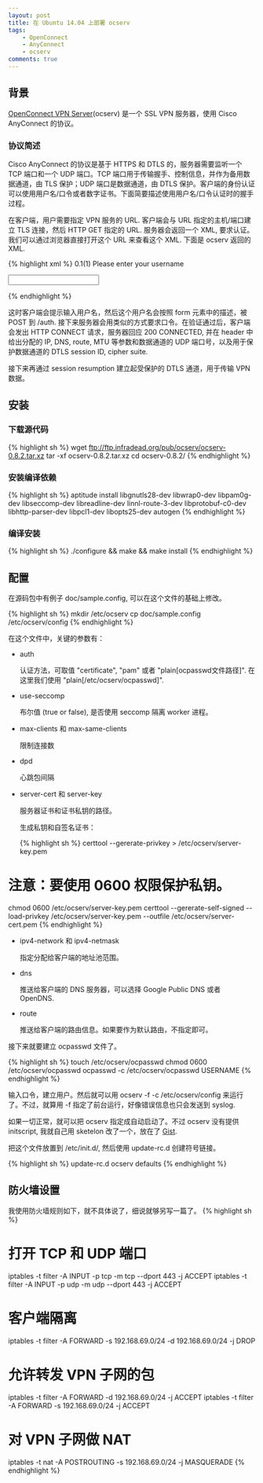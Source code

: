 ```yaml
---
layout: post
title: 在 Ubuntu 14.04 上部署 ocserv
tags:
    - OpenConnect
    - AnyConnect
    - ocserv
comments: true
---
```


## 背景

[OpenConnect VPN Server](http://www.infradead.org/ocserv/)(ocserv) 是一个 SSL VPN 服务器，使用 Cisco AnyConnect 的协议。

### 协议简述

Cisco AnyConnect 的协议是基于 HTTPS 和 DTLS 的，服务器需要监听一个 TCP 端口和一个 UDP 端口。TCP 端口用于传输握手、控制信息，并作为备用数据通道，由 TLS 保护；UDP 端口是数据通道，由 DTLS 保护。客户端的身份认证可以使用用户名/口令或者数字证书。下面简要描述使用用户名/口令认证时的握手过程。

在客户端，用户需要指定 VPN 服务的 URL. 客户端会与 URL 指定的主机/端口建立 TLS 连接，然后 HTTP GET 指定的 URL. 服务器会返回一个 XML, 要求认证。我们可以通过浏览器直接打开这个 URL 来查看这个 XML. 下面是 ocserv 返回的 XML.

{% highlight xml %}
<config-auth client="vpn" type="auth-request">
    <version who="sg">0.1(1)</version>
    <auth id="main"><message>Please enter your username</message>
        <form method="post" action="/auth">
            <input type="text" name="username" label="Username:"/>
        </form>
    </auth>
</config-auth>
{% endhighlight %}

这时客户端会提示输入用户名，然后这个用户名会按照 form 元素中的描述，被 POST 到 /auth. 接下来服务器会用类似的方式要求口令。在验证通过后，客户端会发出 HTTP CONNECT 请求，服务器回应 200 CONNECTED, 并在 header 中给出分配的 IP, DNS, route, MTU 等参数和数据通道的 UDP 端口号，以及用于保护数据通道的 DTLS session ID, cipher suite.

接下来再通过 session resumption 建立起受保护的 DTLS 通道，用于传输 VPN 数据。

## 安装

### 下载源代码

{% highlight sh %}
wget ftp://ftp.infradead.org/pub/ocserv/ocserv-0.8.2.tar.xz
tar -xf ocserv-0.8.2.tar.xz
cd ocserv-0.8.2/
{% endhighlight %}

### 安装编译依赖

{% highlight sh %}
aptitude install libgnutls28-dev libwrap0-dev libpam0g-dev libseccomp-dev libreadline-dev linnl-route-3-dev libprotobuf-c0-dev libhttp-parser-dev libpcl1-dev libopts25-dev autogen
{% endhighlight %}

### 编译安装

{% highlight sh %}
./configure && make && make install
{% endhighlight %}

## 配置

在源码包中有例子 doc/sample.config, 可以在这个文件的基础上修改。

{% highlight sh %}
mkdir /etc/ocserv
cp doc/sample.config /etc/ocserv/config
{% endhighlight %}

在这个文件中，关键的参数有：

* auth

    认证方法，可取值 "certificate", "pam" 或者 "plain[ocpasswd文件路径]". 在这里我们使用 "plain[/etc/ocserv/ocpasswd]".

* use-seccomp

    布尔值 (true or false), 是否使用 seccomp 隔离 worker 进程。

* max-clients 和 max-same-clients

    限制连接数

* dpd

    心跳包间隔

* server-cert 和 server-key

    服务器证书和证书私钥的路径。

    生成私钥和自签名证书：

    {% highlight sh %}
certtool --gererate-privkey > /etc/ocserv/server-key.pem
# 注意：要使用 0600 权限保护私钥。
chmod 0600 /etc/ocserv/server-key.pem
certtool --gererate-self-signed --load-privkey /etc/ocserv/server-key.pem --outfile /etc/ocserv/server-cert.pem
    {% endhighlight %}

* ipv4-network 和 ipv4-netmask

    指定分配给客户端的地址池范围。

* dns

    推送给客户端的 DNS 服务器，可以选择 Google Public DNS 或者 OpenDNS.

* route

    推送给客户端的路由信息。如果要作为默认路由，不指定即可。

接下来就要建立 ocpasswd 文件了。

{% highlight sh %}
touch /etc/ocserv/ocpasswd
chmod 0600 /etc/ocserv/ocpasswd
ocpasswd -c /etc/ocserv/ocpasswd USERNAME
{% endhighlight %}

输入口令，建立用户。然后就可以用 ocserv -f -c /etc/ocserv/config 来运行了。不过，就算用 -f 指定了前台运行，好像错误信息也只会发送到 syslog.

如果一切正常，就可以把 ocserv 指定成自动启动了。不过 ocserv 没有提供 initscript, 我就自己用 sketelon 改了一个，放在了 [Gist](https://gist.github.com/BillLeecn/cc0e4bd5e69a3109a899).

把这个文件放置到 /etc/init.d/, 然后使用 update-rc.d 创建符号链接。

{% highlight sh %}
update-rc.d ocserv defaults
{% endhighlight %}

## 防火墙设置

我使用防火墙规则如下，就不具体说了，细说就够另写一篇了。
{% highlight sh %}
# 打开 TCP 和 UDP 端口
iptables -t filter -A INPUT -p tcp -m tcp --dport 443 -j ACCEPT
iptables -t filter -A INPUT -p udp -m udp --dport 443 -j ACCEPT
# 客户端隔离
iptables -t filter -A FORWARD -s 192.168.69.0/24 -d 192.168.69.0/24 -j DROP
# 允许转发 VPN 子网的包
iptables -t filter -A FORWARD -d 192.168.69.0/24 -j ACCEPT
iptables -t filter -A FORWARD -s 192.168.69.0/24 -j ACCEPT

# 对 VPN 子网做 NAT
iptables -t nat -A POSTROUTING -s 192.168.69.0/24 -j MASQUERADE
{% endhighlight %}

